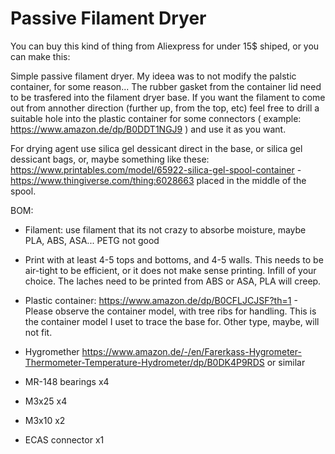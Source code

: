 # Passive Filament Dryer

You can buy this kind of thing from Aliexpress for under 15$ shiped, or you can make this:

Simple passive filament dryer. My ideea was to not modify the palstic container, for some reason...
The rubber gasket from the container lid need to be trasfered into the filament dryer base. If you want the filament to come out from annother direction (further up, from the top, etc) feel free to drill a suitable hole into the plastic container for some connectors ( example: https://www.amazon.de/dp/B0DDT1NGJ9 ) and use it as you want. 

For drying agent use silica gel dessicant direct in the base, or silica gel dessicant bags, or, maybe something like these: https://www.printables.com/model/65922-silica-gel-spool-container  - https://www.thingiverse.com/thing:6028663  placed in the middle of the spool.

BOM:

- Filament: use filament that its not crazy to absorbe moisture, maybe PLA, ABS, ASA... PETG not good

- Print with at least 4-5 tops and bottoms, and 4-5 walls. This needs to be air-tight to be efficient, or it does not make sense printing. Infill of your choice. The laches need to be printed from ABS or ASA, PLA will creep.

- Plastic container: https://www.amazon.de/dp/B0CFLJCJSF?th=1 - Please observe the container model, with tree ribs for handling. This is the container model I uset to trace the base for. Other type, maybe, will not fit.

- Hygromether  https://www.amazon.de/-/en/Farerkass-Hygrometer-Thermometer-Temperature-Hydrometer/dp/B0DK4P9RDS  or similar

- MR-148 bearings x4

- M3x25 x4

- M3x10 x2

- ECAS connector x1
